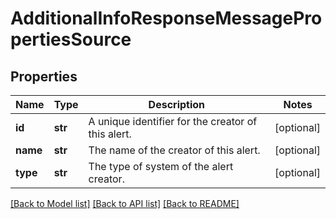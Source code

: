 # AdditionalInfoResponseMessagePropertiesSource

## Properties
Name | Type | Description | Notes
------------ | ------------- | ------------- | -------------
**id** | **str** | A unique identifier for the creator of this alert. | [optional] 
**name** | **str** | The name of the creator of this alert. | [optional] 
**type** | **str** | The type of system of the alert creator. | [optional] 

[[Back to Model list]](../README.md#documentation-for-models) [[Back to API list]](../README.md#documentation-for-api-endpoints) [[Back to README]](../README.md)


